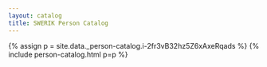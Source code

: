```yaml
---
layout: catalog
title: SWERIK Person Catalog
---
```

{% assign p = site.data._person-catalog.i-2fr3vB32hz5Z6xAxeRqads %}
{% include person-catalog.html p=p %}

